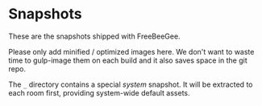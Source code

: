 # Snapshots

These are the snapshots shipped with FreeBeeGee.

Please only add minified / optimized images here. We don't want to waste time to gulp-image them on each build and it also saves space in the git repo.

The `_` directory contains a special *system* snapshot. It will be extracted to each room first, providing system-wide default assets.
